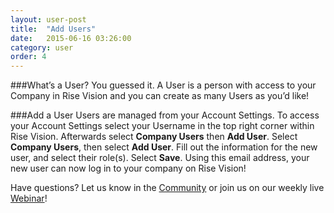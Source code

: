```yaml
---
layout: user-post
title:  "Add Users"
date:   2015-06-16 03:26:00
category: user
order: 4
---
```


###What’s a User?
You guessed it. A User is a person with access to your Company in Rise Vision and you can create as many Users as you’d like!

###Add a User
Users are managed from your Account Settings. To access your Account Settings select your Username in the top right corner within Rise Vision. Afterwards select 
**Company Users** then **Add User**. Select **Company Users**, then select **Add User**. Fill out the information for the new user, and select their role(s). 
Select **Save**. Using this email address, your new user can now log in to your company on Rise Vision!

Have questions? Let us know in the [Community](http://community.risevision.com) or join us on our weekly live [Webinar](http://www.risevision.com/user-training/)!